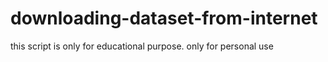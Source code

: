 # downloading-dataset-from-internet
this script is only for educational purpose. only for personal use
